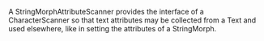 A StringMorphAttributeScanner provides the interface of a CharacterScanner so that text attributes may be collected from a Text and used elsewhere, like in setting the attributes of a StringMorph.